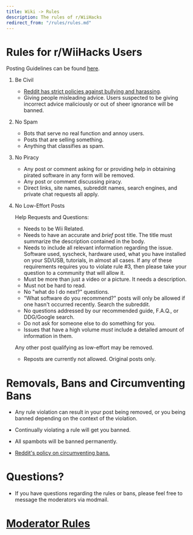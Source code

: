 ```yaml
---
title: Wiki -> Rules
description: The rules of r/WiiHacks
redirect_from: "/rules/rules.md"
---
```


# Rules for r/WiiHacks Users

  Posting Guidelines can be found [here](./posting.md).

1. Be Civil

   * [Reddit has strict policies against bullying and harassing](https://www.reddithelp.com/en/categories/rules-reporting/account-and-community-restrictions/do-not-threaten-harass-or-bully).
   * Giving people misleading advice. Users suspected to be giving incorrect advice maliciously or out of sheer ignorance will be banned.

2. No Spam

   * Bots that serve no real function and annoy users.
   * Posts that are selling something.
   * Anything that classifies as spam.

3. No Piracy

   * Any post or comment asking for or providing help in obtaining pirated software in any form will be removed.
   * Any post or comment discussing piracy.
   * Direct links, site names, subreddit names, search engines, and private chat requests all apply.

4. No Low-Effort Posts

   Help Requests and Questions:
   * Needs to be Wii Related.
   * Needs to have an accurate and *brief* post title. The title must summarize the description contained in the body.
   * Needs to include all relevant information regarding the issue. Software used, syscheck, hardware used, what you have installed on your SD/USB, tutorials, in almost all cases. If any of these requirements requires you to violate rule #3, then please take your question to a community that will allow it.
   * Must be more than just a video or a picture. It needs a description.
   * Must not be hard to read.
   * No "what do I do next?" questions.
   * "What software do you recommend?" posts will only be allowed if one hasn't occurred recently. Search the subreddit.
   * No questions addressed by our recommended guide, F.A.Q., or DDG/Google search.
   * Do not ask for someone else to do something for you.
   * Issues that have a high volume *must* include a detailed amount of information in them.

   Any other post qualifying as low-effort may be removed.
   * Reposts are currently not allowed. Original posts only.

# Removals, Bans and Circumventing Bans

  * Any rule violation can result in your post being removed, or you being banned depending on the context of the violation. 

  * Continually violating a rule will get you banned.

  * All spambots will be banned permanently.

  * [Reddit's policy on circumventing bans.](https://www.reddithelp.com/en/categories/rules-reporting/account-and-community-restrictions/what-ban-evasion)

# Questions?

  * If you have questions regarding the rules or bans, please feel free to message the moderators via modmail.

# [Moderator Rules](./rules_mod.md)